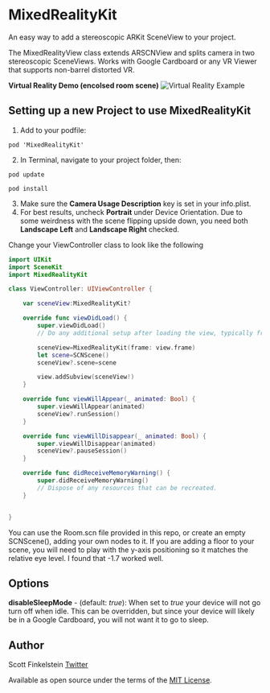 #  MixedRealityKit

An easy way to add a stereoscopic ARKit SceneView to your project.

The MixedRealityView class extends ARSCNView and splits camera in two stereoscopic SceneViews. Works with Google Cardboard or any VR Viewer that supports non-barrel distorted VR.

**Virtual Reality Demo (encolsed room scene)**
![Virtual Reality Example](demo1.gif)



## Setting up a new Project to use MixedRealityKit

1. Add to your podfile:

`pod 'MixedRealityKit'`

2. In Terminal, navigate to your project folder, then:

`pod update`

`pod install`


3. Make sure the **Camera Usage Description** key is set in your info.plist.
4. For best results, uncheck **Portrait** under Device Orientation. Due to some weirdness with the scene flipping upside down, you need both **Landscape Left** and **Landscape Right** checked.

Change your ViewController class to look like the following

```swift
import UIKit
import SceneKit
import MixedRealityKit

class ViewController: UIViewController {

    var sceneView:MixedRealityKit?

    override func viewDidLoad() {
        super.viewDidLoad()
        // Do any additional setup after loading the view, typically from a nib.

        sceneView=MixedRealityKit(frame: view.frame)
        let scene=SCNScene()
        sceneView?.scene=scene

        view.addSubview(sceneView!)
    }

    override func viewWillAppear(_ animated: Bool) {
        super.viewWillAppear(animated)
        sceneView?.runSession()
    }

    override func viewWillDisappear(_ animated: Bool) {
        super.viewWillDisappear(animated)
        sceneView?.pauseSession()
    }

    override func didReceiveMemoryWarning() {
        super.didReceiveMemoryWarning()
        // Dispose of any resources that can be recreated.
    }


}


```

You can use the Room.scn file provided in this repo, or create an empty SCNScene(), adding your own nodes to it. If you are adding a floor to your scene, you will need to play with the y-axis positioning so it matches the relative eye level. I found that -1.7 worked well.

## Options

**disableSleepMode** - (default: _true_): When set to _true_ your device will not go turn off when idle. This can be overridden, but since your device will likely be in a Google Cardboard, you will not want it to go to sleep.

## Author
Scott Finkelstein [Twitter](https://twitter.com/sbf02)

Available as open source under the terms of the [MIT License](http://opensource.org/licenses/MIT).
